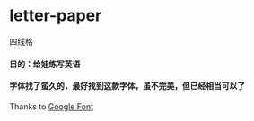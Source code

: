 # letter-paper
四线格

#### 目的：给娃练写英语

#### 字体找了蛮久的，最好找到这款字体，虽不完美，但已经相当可以了
Thanks to [Google Font](https://fonts.google.com/specimen/Spartan)
